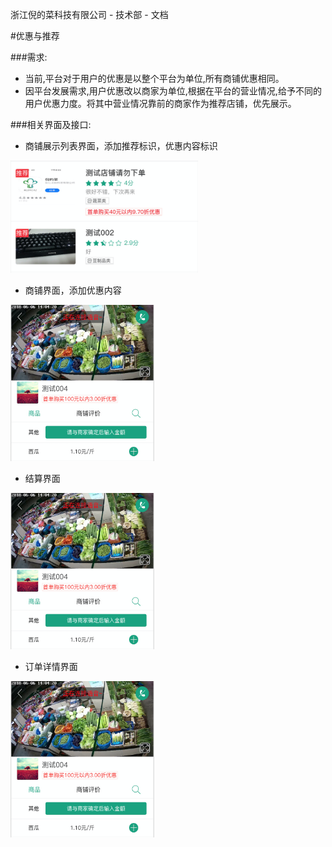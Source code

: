 浙江倪的菜科技有限公司 - 技术部 - 文档

<!--![MacDown logo](http://macdown.uranusjr.com/static/images/logo-160.png)-->

#优惠与推荐

###需求: 

* 当前,平台对于用户的优惠是以整个平台为单位,所有商铺优惠相同。
* 因平台发展需求,用户优惠改以商家为单位,根据在平台的营业情况,给予不同的用户优惠力度。将其中营业情况靠前的商家作为推荐店铺，优先展示。

###相关界面及接口:

* 商铺展示列表界面，添加推荐标识，优惠内容标识

<img src="https://raw.githubusercontent.com/wanccao/Help-Document/master/优惠-店铺列表.png" width=300 height=180 />
 
* 商铺界面，添加优惠内容

<img src="https://raw.githubusercontent.com/wanccao/Help-Document/master/优惠-店铺界面.png" width=230 height=250 />

* 结算界面

<img src="https://raw.githubusercontent.com/wanccao/Help-Document/master/优惠-店铺界面.png" width=230 height=250 />

* 订单详情界面

<img src="https://raw.githubusercontent.com/wanccao/Help-Document/master/优惠-店铺界面.png" width=230 height=250 />

